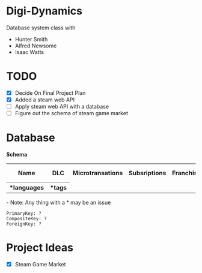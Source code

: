 # Digi-Dynamics
Database system class with 
- Hunter Smith
- Alfred Newsome
- Isaac Watts

# TODO
- [x] Decide On Final Project Plan
- [x] Added a steam web API
- [ ] Apply steam web API with a database
- [ ] Figure out the schema of steam game market

# Database
<b>Schema</b>
<table>
  <tr>
    <th>Name</th>
    <th>DLC</th>
    <th>Microtransations</th>
    <th>Subsriptions</th>
    <th>Franchise</th>
    <th>Base_price</th>
    <th>Current_Price</th>
    <th>Country</th>
    <th>Developer </th>
    <th>Publisher</th>
    <th>Genre</th>
    <th>Rating</th>
    <th>Review</th>
    <th>Release_data</th>
    <th>Top Seller</th>
    <th>ControllerSupport</th>
    <th>Images</th>
    <th>Trailers</th>
    <th> *Platform</tr>
    <th> *languages </th>
    <th> *tags </th>
  </tr>
</table>
- Note: Any thing with a * may be an issue

```
PrimaryKey: ?
CompositeKey: ?
ForeignKey: ?
```
# Project Ideas
- [x] Steam Game Market
